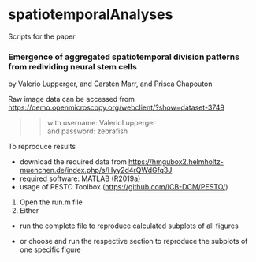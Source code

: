 # spatiotemporalAnalyses
Scripts for the paper

### Emergence of aggregated spatiotemporal division patterns from redividing neural stem cells
by Valerio Lupperger, and Carsten Marr, and Prisca Chapouton

Raw image data can be accessed from https://demo.openmicroscopy.org/webclient/?show=dataset-3749
 >>with username: ValerioLupperger  
 >>and password: zebrafish  
 
 To reproduce results  
- download the required data from https://hmgubox2.helmholtz-muenchen.de/index.php/s/Hyy2d4rQWdGfq3J
- required software: MATLAB (R2019a)
- usage of PESTO Toolbox (https://github.com/ICB-DCM/PESTO/)

1. Open the run.m file
2. Either 
<ul>
<li><p> run the complete file to reproduce calculated subplots of all figures </p></li>
<li><p> or choose and run the respective section to reproduce the subplots of one specific figure </p></li>
</ul>
